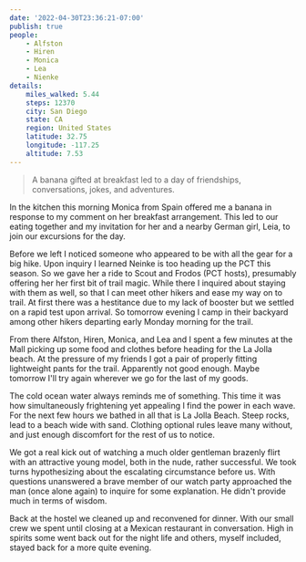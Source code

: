 ```yaml
---
date: '2022-04-30T23:36:21-07:00'
publish: true
people:
    - Alfston
    - Hiren
    - Monica
    - Lea
    - Nienke 
details:
    miles_walked: 5.44
    steps: 12370
    city: San Diego
    state: CA
    region: United States
    latitude: 32.75
    longitude: -117.25
    altitude: 7.53
---
```

> A banana gifted at breakfast led to a day of friendships, conversations, jokes, and adventures.

In the kitchen this morning Monica from Spain offered me a banana in response to my comment on her breakfast arrangement. This led to our eating together and my invitation for her and a nearby German girl, Leia, to join our excursions for the day. 

Before we left I noticed someone who appeared to be with all the gear for a big hike. Upon inquiry I learned Neinke is too heading up the PCT this season. So we gave her a ride to Scout and Frodos (PCT hosts), presumably offering her her first bit of trail magic. While there I inquired about staying with them as well, so that I can meet other hikers and ease my way on to trail. At first there was a hestitance due to my lack of booster but we settled on a rapid test upon arrival. So tomorrow evening I camp in their backyard among other hikers departing early Monday morning for the trail. 

From there Alfston, Hiren, Monica, and Lea and I spent a few minutes at the Mall picking up some food and clothes before heading for the La Jolla beach. At the pressure of my friends I got a pair of properly fitting lightweight pants for the trail. Apparently not good enough. Maybe tomorrow I'll try again wherever we go for the last of my goods. 

The cold ocean water always reminds me of something. This time it was how simultaneously frightening yet appealing I find the power in each wave. For the next few hours we bathed in all that is La Jolla Beach. Steep rocks, lead to a beach wide with sand. Clothing optional rules leave many without, and just enough discomfort for the rest of us to notice. 

We got a real kick out of watching a much older gentleman brazenly flirt with an attractive young model, both in the nude, rather successful. We took turns hypothesizing about the escalating circumstance before us. With questions unanswered a brave member of our watch party approached the man (once alone again) to inquire for some explanation. He didn't provide much in terms of wisdom. 

Back at the hostel we cleaned up and reconvened for dinner. With our small crew we spent until closing at a Mexican restaurant in conversation. High in spirits some went back out for the night life and others, myself included, stayed back for a more quite evening. 